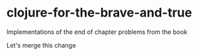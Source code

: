 # clojure-for-the-brave-and-true
Implementations of the end of chapter problems from the book

Let's merge this change
